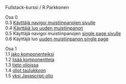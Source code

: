 Fullstack-kurssi / R.Parkkonen

Osa 0
<BR>
0.3 [Käyttäjä navigoi muistiinpanojen sivulle](https://github.com/rparkkon/fullstack/blob/master/osa0/navigoiNotes.png)
<BR>
0.4 [Käyttäjä luo uuden muistiinpanon](https://github.com/rparkkon/fullstack/blob/master/osa0/luoUusi.png)
<BR>
0.5 Käyttäjä navigoi muistiinpanojen [single page sivulle](https://github.com/rparkkon/fullstack/blob/master/osa0/navigoiNotesSpa.png)
<BR>
0.6 Käyttäjä luo [uuden muistiinpanon single page](https://github.com/rparkkon/fullstack/blob/master/osa0/luoUusiSpa.png)
<BR>

Osa 1
<BR>
1.1 [jako komponenteiksi](https://github.com/rparkkon/fullstack/blob/master/osa1/src/index.11.js)
<BR>
1.2 [lisää komponentteja](https://github.com/rparkkon/fullstack/blob/master/osa1/src/index.12.js)
<BR>
1.3 [tieto olioissa](https://github.com/rparkkon/fullstack/blob/master/osa1/src/index.13.js)
<BR>
1.4 [oliot taulukkoon](https://github.com/rparkkon/fullstack/blob/master/osa1/src/index.14.js)
<BR>
1.5 [ yksi Javascript-olio](https://github.com/rparkkon/fullstack/blob/master/osa1/src/index.15.js)
<BR>

